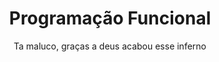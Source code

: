 <h1 align="center">Programação Funcional</h1>
<p align="center">Ta maluco, graças a deus acabou esse inferno</p>
